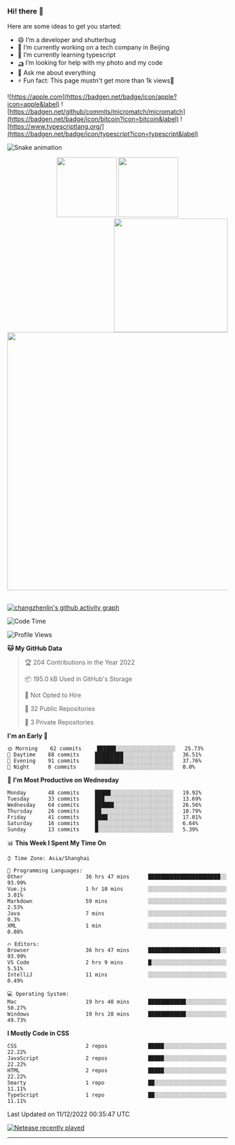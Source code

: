 
### Hi! there 👋


Here are some ideas to get you started:

- 😄 I’m a developer and shutterbug
- 🔭 I’m currently working on a tech company in Beijing
- 🌱 I’m currently learning typescript
- 🛺 I’m looking for help with my photo and my code
- 💬 Ask me about everything
- ⚡ Fun fact: This page mustn't get more than 1k views🤣

![https://apple.com](https://badgen.net/badge/icon/apple?icon=apple&label)
![https://badgen.net/github/commits/micromatch/micromatch](https://badgen.net/badge/icon/bitcoin?icon=bitcoin&label)
![https://www.typescriptlang.org/](https://badgen.net/badge/icon/typescript?icon=typescript&label)




![Snake animation](https://github.com/changzhenlin/changzhenlin/blob/output/github-contribution-grid-snake.svg)

<!-- GitHub数据统计 -->
<div align="center">
  <img height="137px" src="https://github-readme-stats.vercel.app/api?username=changzhenlin&hide_title=true&hide_border=true&show_icons=trueline_height=21&text_color=000&icon_color=000&theme=graywhite" />
  <img height="137px" src="https://github-readme-stats.vercel.app/api/top-langs/?username=changzhenlin&hide_title=true&hide_border=true&layout=compact&langs_count=6&text_color=000&icon_color=fff&theme=graywhite" />
</div>

<!-- 连续提交代码天数记录 -->
<div align="center">
  <img style="float:right" width="260" src="https://media.giphy.com/media/G90BPjJbzidJIbVs54/giphy.gif" />
  <img width="590" src="https://github-readme-streak-stats.herokuapp.com/?user=changzhenlin&hide_border=true" />
</div>
<br>

[![changzhenlin's github activity graph](https://activity-graph.herokuapp.com/graph?username=changzhenlin&theme=dracula)](https://github.com/changzhenlin)


<!--START_SECTION:waka-->
![Code Time](http://img.shields.io/badge/Code%20Time-2%2C336%20hrs%201%20min-blue)

![Profile Views](http://img.shields.io/badge/Profile%20Views-53-blue)

**🐱 My GitHub Data** 

> 🏆 204 Contributions in the Year 2022
 > 
> 📦 195.0 kB Used in GitHub's Storage 
 > 
> 🚫 Not Opted to Hire
 > 
> 📜 32 Public Repositories 
 > 
> 🔑 3 Private Repositories  
 > 
**I'm an Early 🐤** 

```text
🌞 Morning    62 commits     ██████░░░░░░░░░░░░░░░░░░░   25.73% 
🌆 Daytime    88 commits     █████████░░░░░░░░░░░░░░░░   36.51% 
🌃 Evening    91 commits     █████████░░░░░░░░░░░░░░░░   37.76% 
🌙 Night      0 commits      ░░░░░░░░░░░░░░░░░░░░░░░░░   0.0%

```
📅 **I'm Most Productive on Wednesday** 

```text
Monday       48 commits     █████░░░░░░░░░░░░░░░░░░░░   19.92% 
Tuesday      33 commits     ███░░░░░░░░░░░░░░░░░░░░░░   13.69% 
Wednesday    64 commits     ██████░░░░░░░░░░░░░░░░░░░   26.56% 
Thursday     26 commits     ██░░░░░░░░░░░░░░░░░░░░░░░   10.79% 
Friday       41 commits     ████░░░░░░░░░░░░░░░░░░░░░   17.01% 
Saturday     16 commits     █░░░░░░░░░░░░░░░░░░░░░░░░   6.64% 
Sunday       13 commits     █░░░░░░░░░░░░░░░░░░░░░░░░   5.39%

```


📊 **This Week I Spent My Time On** 

```text
⌚︎ Time Zone: Asia/Shanghai

💬 Programming Languages: 
Other                    36 hrs 47 mins      ███████████████████████░░   93.99% 
Vue.js                   1 hr 10 mins        ░░░░░░░░░░░░░░░░░░░░░░░░░   3.01% 
Markdown                 59 mins             ░░░░░░░░░░░░░░░░░░░░░░░░░   2.53% 
Java                     7 mins              ░░░░░░░░░░░░░░░░░░░░░░░░░   0.3% 
XML                      1 min               ░░░░░░░░░░░░░░░░░░░░░░░░░   0.08%

🔥 Editors: 
Browser                  36 hrs 47 mins      ███████████████████████░░   93.99% 
VS Code                  2 hrs 9 mins        █░░░░░░░░░░░░░░░░░░░░░░░░   5.51% 
IntelliJ                 11 mins             ░░░░░░░░░░░░░░░░░░░░░░░░░   0.49%

💻 Operating System: 
Mac                      19 hrs 40 mins      ████████████░░░░░░░░░░░░░   50.27% 
Windows                  19 hrs 28 mins      ████████████░░░░░░░░░░░░░   49.73%

```

**I Mostly Code in CSS** 

```text
CSS                      2 repos             █████░░░░░░░░░░░░░░░░░░░░   22.22% 
JavaScript               2 repos             █████░░░░░░░░░░░░░░░░░░░░   22.22% 
HTML                     2 repos             █████░░░░░░░░░░░░░░░░░░░░   22.22% 
Smarty                   1 repo              ██░░░░░░░░░░░░░░░░░░░░░░░   11.11% 
TypeScript               1 repo              ██░░░░░░░░░░░░░░░░░░░░░░░   11.11%

```



 Last Updated on 11/12/2022 00:35:47 UTC
<!--END_SECTION:waka-->

[![Netease recently played](https://netease-recent-profile.vercel.app/?id=437226058&width=850)](https://netease-recent-profile.vercel.app/?id=437226058&width=850)

---

